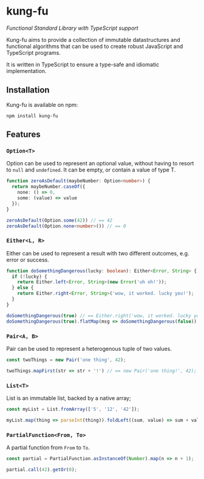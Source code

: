 # kung-fu
*Functional Standard Library with TypeScript support*

Kung-fu aims to provide a collection of immutable datastructures and functional algorithms that can be used to create robust JavaScript and TypeScript programs.

It is written in TypeScript to ensure a type-safe and idiomatic implementation.

## Installation

Kung-fu is available on npm:

```
npm install kung-fu
```

## Features

### `Option<T>`

Option can be used to represent an optional value, without having to resort to `null` and `undefined`. It can be empty, or contain a value of type T.

```typescript
function zeroAsDefault(maybeNumber: Option<number>) {
  return maybeNumber.caseOf({
    none: () => 0,
    some: (value) => value
  });
}

zeroAsDefault(Option.some(42)) // == 42
zeroAsDefault(Option.none<number>()) // == 0
```

### `Either<L, R>`

Either can be used to represent a result with two different outcomes, e.g. error or success.

```typescript
function doSomethingDangerous(lucky: boolean): Either<Error, String> {
  if (!lucky) {
    return Either.left<Error, String>(new Error('uh oh!'));
  } else {
    return Either.right<Error, String>('wow, it worked. lucky you!');
  }
}

doSomethingDangerous(true) // == Either.right('wow, it worked. lucky you!');
doSomethingDangerous(true).flatMap(msg => doSomethingDangerous(false)) // == Either.left(new Error('uh oh!'))
```

### `Pair<A, B>`

Pair can be used to represent a heterogenous tuple of two values.

```typescript
const twoThings = new Pair('one thing', 42);

twoThings.mapFirst(str => str + '!') // == new Pair('one thing!', 42);
```

### `List<T>`

List is an immutable list, backed by a native array;

```typescript
const myList = List.fromArray(['5', '12', '42']);

myList.map(thing => parseInt(thing)).foldLeft((sum, value) => sum + value) // == 59
```

### `PartialFunction<From, To>`

A partial function from `From` to `To`.

```typescript
const partial = PartialFunction.asInstanceOf(Number).map(n => n + 1);

partial.call(42).getOr(0);
```
